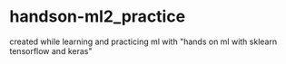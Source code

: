 # handson-ml2_practice
created while learning and practicing ml with "hands on ml with sklearn tensorflow and keras" 
